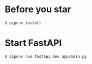 # Before you star

```
$ pipenv install
```

# Start FastAPI

```
$ pipenv run fastapi dev app/main.py
```